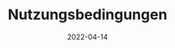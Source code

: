 ---
title: "Nutzungsbedingungen"
description: "Legal information about this website"
date: 2022-04-14
version: 1.0.1
type: "legal"
url: "/de/nutzungsbedingungen"
translationKey: "terms-of-use"
---